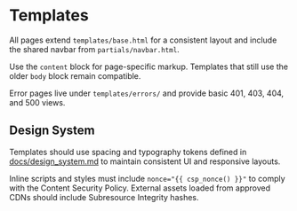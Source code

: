# Templates

All pages extend `templates/base.html` for a consistent layout and include the shared navbar from `partials/navbar.html`.

Use the `content` block for page-specific markup. Templates that still use the older `body` block remain compatible.

Error pages live under `templates/errors/` and provide basic 401, 403, 404, and 500 views.

## Design System

Templates should use spacing and typography tokens defined in
[docs/design_system.md](design_system.md) to maintain consistent UI and
responsive layouts.

Inline scripts and styles must include
`nonce="{{ csp_nonce() }}"` to comply with the Content Security Policy.
External assets loaded from approved CDNs should include Subresource
Integrity hashes.
